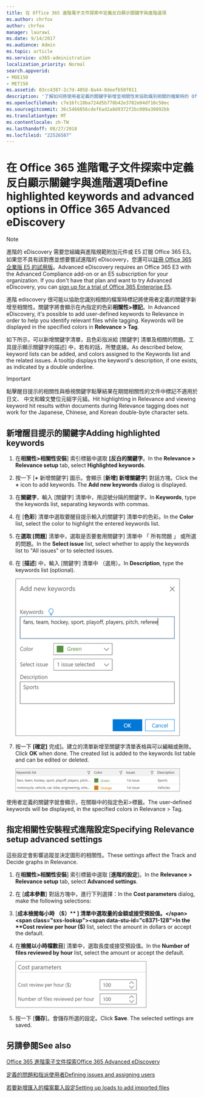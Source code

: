 ```yaml
---
title: 在 Office 365 進階電子文件探索中定義反白顯示關鍵字與進階選項
ms.author: chrfox
author: chrfox
manager: laurawi
ms.date: 9/14/2017
ms.audience: Admin
ms.topic: article
ms.service: o365-administration
localization_priority: Normal
search.appverid:
- MOE150
- MET150
ms.assetid: 03cc4387-2c7d-4058-8a44-0deefb58f011
description: '了解如何將使用者定義的關鍵字新增至相關性來協助識別相關的檔案時的 Office 365 進階 eDiscovery 標記，並指定成本參數。  '
ms.openlocfilehash: c7e16fc18ba724d5b778b42e3782e04df10c50ec
ms.sourcegitcommit: 36c5466056cdef6ad2a8d9372f2bc009a30892bb
ms.translationtype: MT
ms.contentlocale: zh-TW
ms.lasthandoff: 08/27/2018
ms.locfileid: "22526587"
---
```

# <a name="define-highlighted-keywords-and-advanced-options-in-office-365-advanced-ediscovery"></a><span data-ttu-id="c8371-103">在 Office 365 進階電子文件探索中定義反白顯示關鍵字與進階選項</span><span class="sxs-lookup"><span data-stu-id="c8371-103">Define highlighted keywords and advanced options in Office 365 Advanced eDiscovery</span></span>

> [!NOTE]
> <span data-ttu-id="c8371-p101">進階的 eDiscovery 需要您組織與進階規範附加元件或 E5 訂閱 Office 365 E3。如果您不具有該對應並想要嘗試進階的 eDiscovery，您還可以[註冊 Office 365 企業版 E5 的試用版](https://go.microsoft.com/fwlink/p/?LinkID=698279)。</span><span class="sxs-lookup"><span data-stu-id="c8371-p101">Advanced eDiscovery requires an Office 365 E3 with the Advanced Compliance add-on or an E5 subscription for your organization. If you don't have that plan and want to try Advanced eDiscovery, you can [sign up for a trial of Office 365 Enterprise E5](https://go.microsoft.com/fwlink/p/?LinkID=698279).</span></span> 
  
<span data-ttu-id="c8371-p102">進階 ediscovery 很可能以協助您識別相關的檔案時標記將使用者定義的關鍵字新增至相關性。關鍵字將會顯示在內指定的色彩**相關性\>標記**。</span><span class="sxs-lookup"><span data-stu-id="c8371-p102">In Advanced eDiscovery, it's possible to add user-defined keywords to Relevance in order to help you identify relevant files while tagging. Keywords will be displayed in the specified colors in **Relevance \> Tag**.</span></span> 
  
<span data-ttu-id="c8371-p103">如下所示，可以新增關鍵字清單，且色彩指派給 [關鍵字] 清單及相關的問題。工具提示顯示關鍵字的描述] 中，若有的話，所雙底線。</span><span class="sxs-lookup"><span data-stu-id="c8371-p103">As described below, keyword lists can be added, and colors assigned to the Keywords list and the related issues. A tooltip displays the keyword's description, if one exists, as indicated by a double underline.</span></span>
  
> [!IMPORTANT]
> <span data-ttu-id="c8371-110">點擊醒目提示的相關性與檢視關鍵字點擊結果在期間相關性的文件中標記不適用於日文、 中文和韓文雙位元組字元組。</span><span class="sxs-lookup"><span data-stu-id="c8371-110">Hit highlighting in Relevance and viewing keyword hit results within documents during Relevance tagging does not work for the Japanese, Chinese, and Korean double-byte character sets.</span></span> 
  
## <a name="adding-highlighted-keywords"></a><span data-ttu-id="c8371-111">新增醒目提示的關鍵字</span><span class="sxs-lookup"><span data-stu-id="c8371-111">Adding highlighted keywords</span></span>

1. <span data-ttu-id="c8371-112">在**相關性\>相關性安裝**] 索引標籤中選取 **[反白的關鍵字**。</span><span class="sxs-lookup"><span data-stu-id="c8371-112">In the **Relevance \> Relevance setup** tab, select **Highlighted keywords**.</span></span>
    
2. <span data-ttu-id="c8371-p104">按一下 [**+** 新增關鍵字] 圖示。會顯示 [**新增] 新增關鍵字**] 對話方塊。</span><span class="sxs-lookup"><span data-stu-id="c8371-p104">Click the **+** icon to add keywords. The **Add new keywords** dialog is displayed.</span></span> 
    
3. <span data-ttu-id="c8371-115">在**關鍵字**，輸入 [關鍵字] 清單中，用逗號分隔的關鍵字。</span><span class="sxs-lookup"><span data-stu-id="c8371-115">In **Keywords**, type the keywords list, separating keywords with commas.</span></span> 
    
4. <span data-ttu-id="c8371-116">在 [**色彩**] 清單中選取要醒目提示輸入的關鍵字] 清單中的色彩。</span><span class="sxs-lookup"><span data-stu-id="c8371-116">In the **Color** list, select the color to highlight the entered keywords list.</span></span> 
    
5. <span data-ttu-id="c8371-117">在**選取 [問題**] 清單中，選取是否要套用關鍵字] 清單中 「 所有問題 」 或所選的問題。</span><span class="sxs-lookup"><span data-stu-id="c8371-117">In the **Select issue** list, select whether to apply the keywords list to "All issues" or to selected issues.</span></span> 
    
6. <span data-ttu-id="c8371-118">在 [**描述**] 中，輸入 [關鍵字] 清單中 （選用）。</span><span class="sxs-lookup"><span data-stu-id="c8371-118">In **Description**, type the keywords list (optional).</span></span>
    
    ![新增新關鍵字](media/1683a71f-0875-48fc-b4ef-01f3b0e8e8e9.png)
  
7. <span data-ttu-id="c8371-p105">按一下 **[確定]** 完成]。建立的清單新增至關鍵字清單表格與可以編輯或刪除。</span><span class="sxs-lookup"><span data-stu-id="c8371-p105">Click **OK** when done. The created list is added to the keywords list table and can be edited or deleted.</span></span> 
    
    ![相關性設定關鍵字清單](media/a05d5ec0-8bde-470d-97e2-456b169281d6.png)
  
<span data-ttu-id="c8371-123">使用者定義的關鍵字就會顯示，在關聯中的指定色彩\>標籤。</span><span class="sxs-lookup"><span data-stu-id="c8371-123">The user-defined keywords will be displayed, in the specified colors in Relevance \> Tag.</span></span> 
  
## <a name="specifying-relevance-setup-advanced-settings"></a><span data-ttu-id="c8371-124">指定相關性安裝程式進階設定</span><span class="sxs-lookup"><span data-stu-id="c8371-124">Specifying Relevance setup advanced settings</span></span>

<span data-ttu-id="c8371-125">這些設定會影響追蹤並決定圖形的相關性。</span><span class="sxs-lookup"><span data-stu-id="c8371-125">These settings affect the Track and Decide graphs in Relevance.</span></span>
  
1. <span data-ttu-id="c8371-126">在**相關性\>相關性安裝**] 索引標籤中選取 [**進階的設定**]。</span><span class="sxs-lookup"><span data-stu-id="c8371-126">In the **Relevance \> Relevance setup** tab, select **Advanced settings**.</span></span>
    
2. <span data-ttu-id="c8371-127">在 [**成本參數**] 對話方塊中，進行下列選擇：</span><span class="sxs-lookup"><span data-stu-id="c8371-127">In the **Cost parameters** dialog, make the following selections:</span></span> 
    
1. <span data-ttu-id="c8371-128">[**成本檢閱每小時 （$）** ] 清單中選取量的金額或接受預設值。</span><span class="sxs-lookup"><span data-stu-id="c8371-128">In the **Cost review per hour ($)** list, select the amount in dollars or accept the default.</span></span> 
    
2. <span data-ttu-id="c8371-129">在**檢閱以小時檔數目**] 清單中，選取長度或接受預設值。</span><span class="sxs-lookup"><span data-stu-id="c8371-129">In the **Number of files reviewed by hour** list, select the amount or accept the default.</span></span> 
    
    ![相關性設定的成本參數](media/bab7b5b7-6297-4e7c-b0a6-ba5aa8b21787.png)
  
3. <span data-ttu-id="c8371-p106">按一下 [**儲存**]。會儲存所選的設定。</span><span class="sxs-lookup"><span data-stu-id="c8371-p106">Click **Save**. The selected settings are saved.</span></span>
    
## <a name="see-also"></a><span data-ttu-id="c8371-133">另請參閱</span><span class="sxs-lookup"><span data-stu-id="c8371-133">See also</span></span>

[<span data-ttu-id="c8371-134">Office 365 進階電子文件探索</span><span class="sxs-lookup"><span data-stu-id="c8371-134">Office 365 Advanced eDiscovery</span></span>](office-365-advanced-ediscovery.md)
  
[<span data-ttu-id="c8371-135">定義的問題和指派使用者</span><span class="sxs-lookup"><span data-stu-id="c8371-135">Defining issues and assigning users</span></span>](define-issues-and-assign-users.md)
  
[<span data-ttu-id="c8371-136">若要新增匯入的檔案載入設定</span><span class="sxs-lookup"><span data-stu-id="c8371-136">Setting up loads to add imported files</span></span>](set-up-loads-to-add-imported-files.md)

